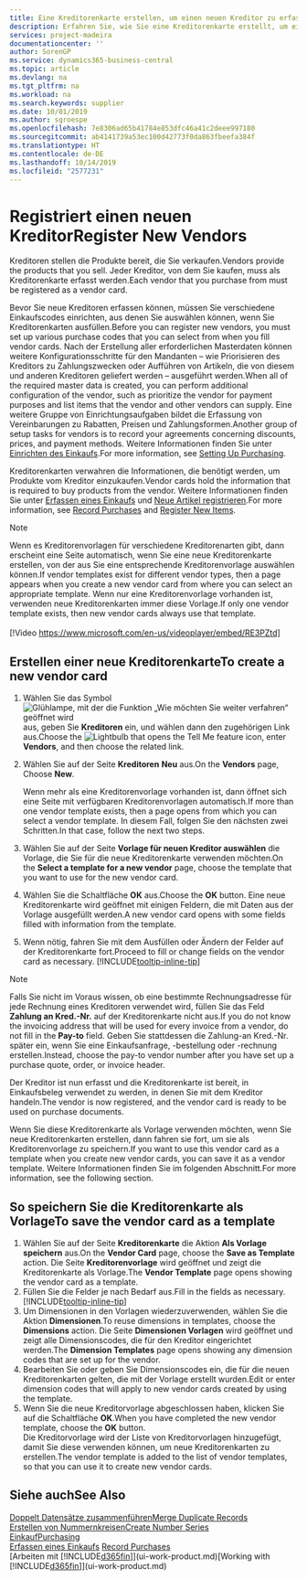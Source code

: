 ```yaml
---
title: Eine Kreditorenkarte erstellen, um einen neuen Kreditor zu erfassen | Microsoft Docs
description: Erfahren Sie, wie Sie eine Kreditorenkarte erstellt, um einen neuen Kreditor oder einem Lieferanten zu erfassen.
services: project-madeira
documentationcenter: ''
author: SorenGP
ms.service: dynamics365-business-central
ms.topic: article
ms.devlang: na
ms.tgt_pltfrm: na
ms.workload: na
ms.search.keywords: supplier
ms.date: 10/01/2019
ms.author: sgroespe
ms.openlocfilehash: 7e8306ad65b41784e853dfc46a41c2deee997180
ms.sourcegitcommit: ab4141739a53ec100d42773f0da863fbeefa384f
ms.translationtype: HT
ms.contentlocale: de-DE
ms.lasthandoff: 10/14/2019
ms.locfileid: "2577231"
---
```

# <a name="register-new-vendors"></a><span data-ttu-id="8cb38-103">Registriert einen neuen Kreditor</span><span class="sxs-lookup"><span data-stu-id="8cb38-103">Register New Vendors</span></span>
<span data-ttu-id="8cb38-104">Kreditoren stellen die Produkte bereit, die Sie verkaufen.</span><span class="sxs-lookup"><span data-stu-id="8cb38-104">Vendors provide the products that you sell.</span></span> <span data-ttu-id="8cb38-105">Jeder Kreditor, von dem Sie kaufen, muss als Kreditorenkarte erfasst werden.</span><span class="sxs-lookup"><span data-stu-id="8cb38-105">Each vendor that you purchase from must be registered as a vendor card.</span></span>

<span data-ttu-id="8cb38-106">Bevor Sie neue Kreditoren erfassen können, müssen Sie verschiedene Einkaufscodes einrichten, aus denen Sie auswählen können, wenn Sie Kreditorenkarten ausfüllen.</span><span class="sxs-lookup"><span data-stu-id="8cb38-106">Before you can register new vendors, you must set up various purchase codes that you can select from when you fill vendor cards.</span></span> <span data-ttu-id="8cb38-107">Nach der Erstellung aller erforderlichen Masterdaten können weitere Konfigurationsschritte für den Mandanten – wie Priorisieren des Kreditors zu Zahlungszwecken oder Aufführen von Artikeln, die von diesem und anderen Kreditoren geliefert werden – ausgeführt werden.</span><span class="sxs-lookup"><span data-stu-id="8cb38-107">When all of the required master data is created, you can perform additional configuration of the vendor, such as prioritize the vendor for payment purposes and list items that the vendor and other vendors can supply.</span></span> <span data-ttu-id="8cb38-108">Eine weitere Gruppe von Einrichtungsaufgaben bildet die Erfassung von Vereinbarungen zu Rabatten, Preisen und Zahlungsformen.</span><span class="sxs-lookup"><span data-stu-id="8cb38-108">Another group of setup tasks for vendors is to record your agreements concerning discounts, prices, and payment methods.</span></span> <span data-ttu-id="8cb38-109">Weitere Informationen finden Sie unter [Einrichten des Einkaufs](purchasing-setup-purchasing.md).</span><span class="sxs-lookup"><span data-stu-id="8cb38-109">For more information, see [Setting Up Purchasing](purchasing-setup-purchasing.md).</span></span>

<span data-ttu-id="8cb38-110">Kreditorenkarten verwahren die Informationen, die benötigt werden, um Produkte vom Kreditor einzukaufen.</span><span class="sxs-lookup"><span data-stu-id="8cb38-110">Vendor cards hold the information that is required to buy products from the vendor.</span></span> <span data-ttu-id="8cb38-111">Weitere Informationen finden Sie unter [Erfassen eines Einkaufs](purchasing-how-record-purchases.md) und [Neue Artikel registrieren](inventory-how-register-new-items.md).</span><span class="sxs-lookup"><span data-stu-id="8cb38-111">For more information, see [Record Purchases](purchasing-how-record-purchases.md) and [Register New Items](inventory-how-register-new-items.md).</span></span>

> [!NOTE]  
>   <span data-ttu-id="8cb38-112">Wenn es Kreditorenvorlagen für verschiedene Kreditorenarten gibt, dann erscheint eine Seite automatisch, wenn Sie eine neue Kreditorenkarte erstellen, von der aus Sie eine entsprechende Kreditorenvorlage auswählen können.</span><span class="sxs-lookup"><span data-stu-id="8cb38-112">If vendor templates exist for different vendor types, then a page appears when you create a new vendor card from where you can select an appropriate template.</span></span> <span data-ttu-id="8cb38-113">Wenn nur eine Kreditorenvorlage vorhanden ist, verwenden neue Kreditorenkarten immer diese Vorlage.</span><span class="sxs-lookup"><span data-stu-id="8cb38-113">If only one vendor template exists, then new vendor cards always use that template.</span></span>
<br><br>
> [!Video https://www.microsoft.com/en-us/videoplayer/embed/RE3PZtd]

## <a name="to-create-a-new-vendor-card"></a><span data-ttu-id="8cb38-114">Erstellen einer neue Kreditorenkarte</span><span class="sxs-lookup"><span data-stu-id="8cb38-114">To create a new vendor card</span></span>
1. <span data-ttu-id="8cb38-115">Wählen Sie das Symbol ![Glühlampe, mit der die Funktion „Wie möchten Sie weiter verfahren“ geöffnet wird](media/ui-search/search_small.png "Wie möchten Sie weiter verfahren?") aus, geben Sie **Kreditoren** ein, und wählen dann den zugehörigen Link aus.</span><span class="sxs-lookup"><span data-stu-id="8cb38-115">Choose the ![Lightbulb that opens the Tell Me feature](media/ui-search/search_small.png "Tell me what you want to do") icon, enter **Vendors**, and then choose the related link.</span></span>  
2. <span data-ttu-id="8cb38-116">Wählen Sie auf der Seite **Kreditoren** **Neu** aus.</span><span class="sxs-lookup"><span data-stu-id="8cb38-116">On the **Vendors** page, Choose **New**.</span></span>

    <span data-ttu-id="8cb38-117">Wenn mehr als eine Kreditorenvorlage vorhanden ist, dann öffnet sich eine Seite mit verfügbaren Kreditorenvorlagen automatisch.</span><span class="sxs-lookup"><span data-stu-id="8cb38-117">If more than one vendor template exists, then a page opens from which you can select a vendor template.</span></span> <span data-ttu-id="8cb38-118">In diesem Fall, folgen Sie den nächsten zwei Schritten.</span><span class="sxs-lookup"><span data-stu-id="8cb38-118">In that case, follow the next two steps.</span></span>
3. <span data-ttu-id="8cb38-119">Wählen Sie auf der Seite **Vorlage für neuen Kreditor auswählen** die Vorlage, die Sie für die neue Kreditorenkarte verwenden möchten.</span><span class="sxs-lookup"><span data-stu-id="8cb38-119">On the **Select a template for a new vendor** page, choose the template that you want to use for the new vendor card.</span></span>
4. <span data-ttu-id="8cb38-120">Wählen Sie die Schaltfläche **OK** aus.</span><span class="sxs-lookup"><span data-stu-id="8cb38-120">Choose the **OK** button.</span></span> <span data-ttu-id="8cb38-121">Eine neue Kreditorenkarte wird geöffnet mit einigen Feldern, die mit Daten aus der Vorlage ausgefüllt werden.</span><span class="sxs-lookup"><span data-stu-id="8cb38-121">A new vendor card opens with some fields filled with information from the template.</span></span>
5. <span data-ttu-id="8cb38-122">Wenn nötig, fahren Sie mit dem Ausfüllen oder Ändern der Felder auf der Kreditorenkarte fort.</span><span class="sxs-lookup"><span data-stu-id="8cb38-122">Proceed to fill or change fields on the vendor card as necessary.</span></span> [!INCLUDE[tooltip-inline-tip](includes/tooltip-inline-tip_md.md)]

> [!NOTE]  
>   <span data-ttu-id="8cb38-123">Falls Sie nicht im Voraus wissen, ob eine bestimmte Rechnungsadresse für jede Rechnung eines Kreditoren verwendet wird, füllen Sie das Feld **Zahlung an Kred.-Nr.** auf der Kreditorenkarte nicht aus.</span><span class="sxs-lookup"><span data-stu-id="8cb38-123">If you do not know the invoicing address that will be used for every invoice from a vendor, do not fill in the **Pay-to** field.</span></span> <span data-ttu-id="8cb38-124">Geben Sie stattdessen die Zahlung-an Kred.-Nr. später ein, wenn Sie eine Einkaufsanfrage, -bestellung oder -rechnung erstellen.</span><span class="sxs-lookup"><span data-stu-id="8cb38-124">Instead, choose the pay-to vendor number after you have set up a purchase quote, order, or invoice header.</span></span>

<span data-ttu-id="8cb38-125">Der Kreditor ist nun erfasst und die Kreditorenkarte ist bereit, in Einkaufsbeleg verwendet zu werden, in denen Sie mit dem Kreditor handeln.</span><span class="sxs-lookup"><span data-stu-id="8cb38-125">The vendor is now registered, and the vendor card is ready to be used on purchase documents.</span></span>

<span data-ttu-id="8cb38-126">Wenn Sie diese Kreditorenkarte als Vorlage verwenden möchten, wenn Sie neue Kreditorenkarten erstellen, dann fahren sie fort, um sie als Kreditorenvorlage zu speichern.</span><span class="sxs-lookup"><span data-stu-id="8cb38-126">If you want to use this vendor card as a template when you create new vendor cards, you can save it as a vendor template.</span></span> <span data-ttu-id="8cb38-127">Weitere Informationen finden Sie im folgenden Abschnitt.</span><span class="sxs-lookup"><span data-stu-id="8cb38-127">For more information, see the following section.</span></span>

## <a name="to-save-the-vendor-card-as-a-template"></a><span data-ttu-id="8cb38-128">So speichern Sie die Kreditorenkarte als Vorlage</span><span class="sxs-lookup"><span data-stu-id="8cb38-128">To save the vendor card as a template</span></span>
1. <span data-ttu-id="8cb38-129">Wählen Sie auf der Seite **Kreditorenkarte** die Aktion **Als Vorlage speichern** aus.</span><span class="sxs-lookup"><span data-stu-id="8cb38-129">On the **Vendor Card** page, choose the **Save as Template** action.</span></span> <span data-ttu-id="8cb38-130">Die Seite **Kreditorenvorlage** wird geöffnet und zeigt die Kreditorenkarte als Vorlage.</span><span class="sxs-lookup"><span data-stu-id="8cb38-130">The **Vendor Template** page opens showing the vendor card as a template.</span></span>
2. <span data-ttu-id="8cb38-131">Füllen Sie die Felder je nach Bedarf aus.</span><span class="sxs-lookup"><span data-stu-id="8cb38-131">Fill in the fields as necessary.</span></span> [!INCLUDE[tooltip-inline-tip](includes/tooltip-inline-tip_md.md)]
3. <span data-ttu-id="8cb38-132">Um Dimensionen in den Vorlagen wiederzuverwenden, wählen Sie die Aktion **Dimensionen**.</span><span class="sxs-lookup"><span data-stu-id="8cb38-132">To reuse dimensions in templates, choose the **Dimensions** action.</span></span> <span data-ttu-id="8cb38-133">Die Seite **Dimensionen Vorlagen** wird geöffnet und zeigt alle Dimensionscodes, die für den Kreditor eingerichtet werden.</span><span class="sxs-lookup"><span data-stu-id="8cb38-133">The **Dimension Templates** page opens showing any dimension codes that are set up for the vendor.</span></span>
4. <span data-ttu-id="8cb38-134">Bearbeiten Sie oder geben Sie Dimensionscodes ein, die für die neuen Kreditorenkarten gelten, die mit der Vorlage erstellt wurden.</span><span class="sxs-lookup"><span data-stu-id="8cb38-134">Edit or enter dimension codes that will apply to new vendor cards created by using the template.</span></span>
5. <span data-ttu-id="8cb38-135">Wenn Sie die neue Kreditorvorlage abgeschlossen haben, klicken Sie auf die Schaltfläche **OK**.</span><span class="sxs-lookup"><span data-stu-id="8cb38-135">When you have completed the new vendor template, choose the **OK** button.</span></span>  
   <span data-ttu-id="8cb38-136">Die Kreditorvorlage wird der Liste von Kreditorvorlagen hinzugefügt, damit Sie diese verwenden können, um neue Kreditorenkarten zu erstellen.</span><span class="sxs-lookup"><span data-stu-id="8cb38-136">The vendor template is added to the list of vendor templates, so that you can use it to create new vendor cards.</span></span>

## <a name="see-also"></a><span data-ttu-id="8cb38-137">Siehe auch</span><span class="sxs-lookup"><span data-stu-id="8cb38-137">See Also</span></span>
[<span data-ttu-id="8cb38-138">Doppelt Datensätze zusammenführen</span><span class="sxs-lookup"><span data-stu-id="8cb38-138">Merge Duplicate Records</span></span>](sales-how-merge-duplicate-records.md)  
[<span data-ttu-id="8cb38-139">Erstellen von Nummernkreisen</span><span class="sxs-lookup"><span data-stu-id="8cb38-139">Create Number Series</span></span>](ui-create-number-series.md)  
[<span data-ttu-id="8cb38-140">Einkauf</span><span class="sxs-lookup"><span data-stu-id="8cb38-140">Purchasing</span></span>](purchasing-manage-purchasing.md)  
<span data-ttu-id="8cb38-141">[Erfassen eines Einkaufs](purchasing-how-record-purchases.md) </span><span class="sxs-lookup"><span data-stu-id="8cb38-141">[Record Purchases](purchasing-how-record-purchases.md) </span></span>  
<span data-ttu-id="8cb38-142">[Arbeiten mit [!INCLUDE[d365fin](includes/d365fin_md.md)]](ui-work-product.md)</span><span class="sxs-lookup"><span data-stu-id="8cb38-142">[Working with [!INCLUDE[d365fin](includes/d365fin_md.md)]](ui-work-product.md)</span></span>  
